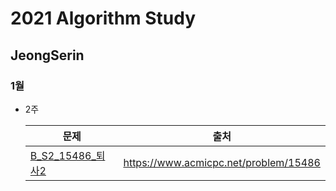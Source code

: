 # 2021 Algorithm Study
## JeongSerin

### 1월

* 2주

   | 문제                                       | 출처                                    |
   | ---------------------------------------- | ------------------------------------- |
   | [B_S2_15486\_퇴사2](https://github.com/Algorithm-2021/AlgorithmStudy/blob/master/JeongSerin/1%EC%9B%942%EC%A3%BC/Main_B_S2_15486_%ED%87%B4%EC%82%AC2_%EC%A0%95%EC%84%B8%EB%A6%B0.java) | https://www.acmicpc.net/problem/15486 |




